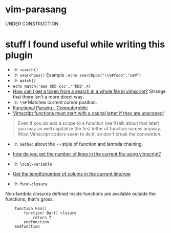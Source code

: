 # vim-parasang
UNDER CONSTRUCTION



# stuff I found useful while writing this plugin

- `:h search()` 
- `:h searchpos()` Example `:echo searchpos("\\%#fooo","ceW")`
- `:h match()`
- `echo match('aaa bbb ccc','^bbb',4)`
- [How can I get a token from a search in a whole file in vimscript?](https://stackoverflow.com/questions/1228100/substituting-zero-width-match-in-vim-script) Strange that there isn't a more direct way.
- `:h \%#` Matches current cursor position.
- [Functional Parsing - Computerphile](https://www.youtube.com/watch?v=dDtZLm7HIJs)
- [Vimscript functions must start with a capital letter if they are unscoped!](https://learnvimscriptthehardway.stevelosh.com/chapters/23.html)

> Even if you do add a scope to a function (we'll talk about that later) you may as well capitalize the first letter of function names anyway. Most Vimscript coders seem to do it, so don't break the convention.

- `:h method` about the `->` style of function and lambda chaining.
- [how do you get the number of lines in the current file using vimscript?](https://stackoverflow.com/questions/13372621/in-vim-how-do-you-get-the-number-of-lines-in-the-current-file-using-vimscript)

- `:h local-variable`
- [Get the length/number of colums in the current line/row](https://vi.stackexchange.com/questions/21086/get-the-length-number-of-colums-in-the-current-line-row)

- `:h func-closure`

Non-lambda closures defined inside functions are available outside the
functions, that's gross.

```
    function Foo()
        function! Bar() closure
            return 7
        endfunction
    endfunction
```

